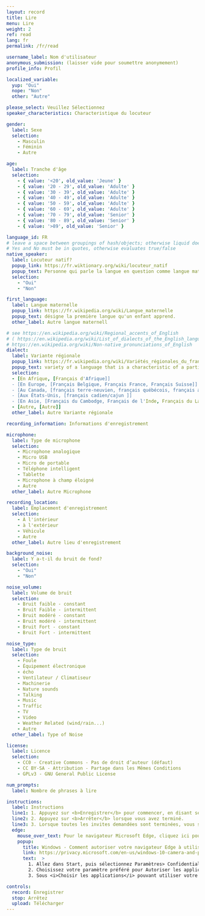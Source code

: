 ```yaml
---
layout: record
title: Lire
menu: Lire
weight: 2
ref: read
lang: fr
permalink: /fr/read

username_label: Nom d'utilisateur
anonymous_submission: (laisser vide pour soumettre anonymement)
profile_info: Profil

localized_variable:
  yup: "Oui"
  nope: "Non"
  other: "Autre"

please_select: Veuillez Sélectionnez
speaker_characteristics: Characteristique du locuteur

gender:
  label: Sexe
  selection:
    - Masculin
    - Féminin
    - Autre

age:
  label: Tranche d'âge
  selection:
    - { value: '<20', old_value: 'Jeune' }
    - { value: '20 - 29', old_value: 'Adulte' }
    - { value: '30 - 39', old_value: 'Adulte' }
    - { value: '40 - 49', old_value: 'Adulte' }
    - { value: '50 - 59', old_value: 'Adulte' }
    - { value: '60 - 69', old_value: 'Adulte' }
    - { value: '70 - 79', old_value: 'Senior' }
    - { value: '80 - 89', old_value: 'Senior' }
    - { value: '>89', old_value: 'Senior' }

language_id: FR
# leave a space between groupings of hash/objects; otherwise liquid does not parse properly
# Yes and No must be in quotes, otherwise evaluates true/false
native_speaker:
  label: Locuteur natif?
  popup_link: https://fr.wiktionary.org/wiki/locuteur_natif
  popup_text: Personne qui parle la langue en question comme langue maternelle.
  selection:
    - "Oui"
    - "Non"

first_language:
  label: Langue maternelle
  popup_link: https://fr.wikipedia.org/wiki/Langue_maternelle
  popup_text: désigne la première langue qu'un enfant apprend.
  other_label: Autre langue maternell

# see https://en.wikipedia.org/wiki/Regional_accents_of_English
# ( https://en.wikipedia.org/wiki/List_of_dialects_of_the_English_language
# https://en.wikipedia.org/wiki/Non-native_pronunciations_of_English 
dialect:
  label: Variante régionale
  popup_link: https://fr.wikipedia.org/wiki/Variétés_régionales_du_français#En_Afrique
  popup_text: variety of a language that is a characteristic of a particular group of the language's speakers.
  selection:
  - [En Afrique, [Français d'Afrique]]
  - [En Europe, [Français Belgique, Français France, Français Suisse]]
  - [Au Canada, [français terre-neuvien, français québécois, français acadien, français cadien, français ontarien, franco-manitobain  ]]
  - [Aux États-Unis, [français cadien/cajun ]]
  - [En Asie, [Français du Cambodge, Français de l'Inde, Français du Laos, Français du Viêt Nam, Français du Liban ]]
  - [Autre, [Autre]]
  other_label: Autre Variante régionale

recording_information: Informations d'enregistrement

microphone:
  label: Type de microphone
  selection:
    - Microphone analogique
    - Micro USB
    - Micro de portable
    - Téléphone intelligent
    - Tablette
    - Microphone à champ éloigné
    - Autre
  other_label: Autre Microphone 

recording_location:
  label: Emplacement d'enregistrement
  selection:
    - À l'intérieur
    - à l'extérieur
    - Véhicule
    - Autre
  other_label: Autre lieu d'enregistrement

background_noise:
  label: Y a-t-il du bruit de fond?
  selection:
    - "Oui"
    - "Non"

noise_volume:
  label: Volume de bruit
  selection:
    - Bruit faible - constant
    - Bruit Faible - intermittent
    - Bruit modéré - constant
    - Bruit modéré - intermittent
    - Bruit Fort - constant
    - Bruit Fort - intermittent

noise_type:
  label: Type de bruit
  selection:
    - Foule
    - Équipement électronique
    - écho
    - Ventilateur / Climatiseur
    - Machinerie
    - Nature sounds
    - Talking
    - Music
    - Traffic
    - TV
    - Video
    - Weather Related (wind/rain...)
    - Autre
  other_label: Type of Noise

license:
  label: Licence
  selection:
    - CC0 - Creative Commons - Pas de droit d’auteur (défaut)
    - CC BY-SA - Attribution - Partage dans les Mêmes Conditions 
    - GPLv3 - GNU General Public License

num_prompts:
  label: Nombre de phrases à lire

instructions:
  label: Instructions
  line1: 1. Appuyez sur <b>Enregistrer</b> pour commencer, en disant seulement la phrase qui apparaît dans la boîte ci-dessous.
  line2: 2. Appuyez sur <b>Arrêter</b> lorsque vous avez terminé.
  line3: 3. Lorsque toutes les invites demandées sont terminées, vous serez invité à <b>Télécharger</b> vos enregistrements.
  edge:
    mouse_over_text: Pour le navigateur Microsoft Edge, cliquez ici pour voir comment indiquer à Windows comment Edge peut utiliser votre microphone.
    popup:
      title: Windows - Comment autoriser votre navigateur Edge à utiliser votre microphone
      link: https://privacy.microsoft.com/en-us/windows-10-camera-and-privacy
      text:  > 
        1. Allez dans Start, puis sélectionnez Paramètres> Confidentialité> Microphone. </br>
        2. Choisissez votre paramètre préféré pour Autoriser les applications à utiliser mon microphone. </br>
        3. Sous <i>Choisir les applications</i> pouvant utiliser votre microphone, activez le paramètre individuel pour le navigateur Edge. </br>

controls:
  record: Enregistrer
  stop: Arrêtez
  upload: Télécharger
---
```







